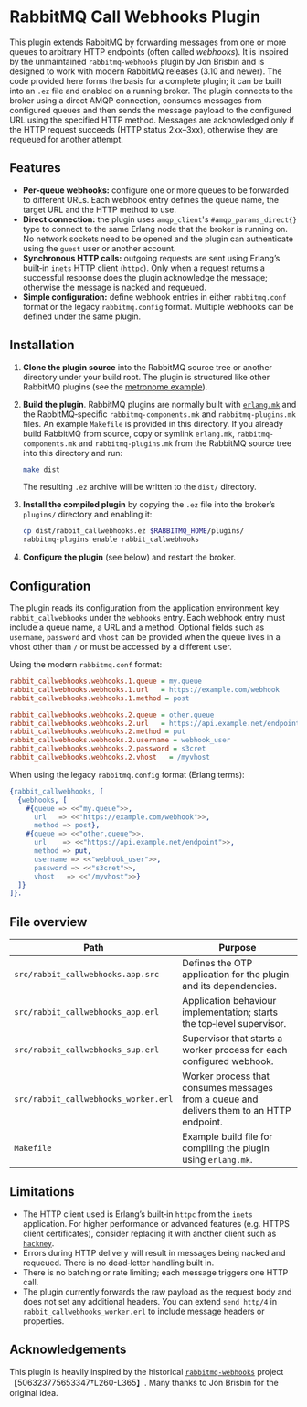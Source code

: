 # RabbitMQ Call Webhooks Plugin

This plugin extends RabbitMQ by forwarding messages from one or more queues to
arbitrary HTTP endpoints (often called *webhooks*).  It is inspired by the
unmaintained `rabbitmq-webhooks` plugin by Jon Brisbin and is designed to
work with modern RabbitMQ releases (3.10 and newer).  The code provided here
forms the basis for a complete plugin; it can be built into an `.ez` file and
enabled on a running broker.  The plugin connects to the broker using a
direct AMQP connection, consumes messages from configured queues and then
sends the message payload to the configured URL using the specified HTTP
method.  Messages are acknowledged only if the HTTP request succeeds (HTTP
status 2xx–3xx), otherwise they are requeued for another attempt.

## Features

* **Per‑queue webhooks:** configure one or more queues to be forwarded to
  different URLs.  Each webhook entry defines the queue name, the target URL
  and the HTTP method to use.
* **Direct connection:** the plugin uses `amqp_client`'s
  `#amqp_params_direct{}` type to connect to the same Erlang node that the
  broker is running on.  No network sockets need to be opened and the
  plugin can authenticate using the `guest` user or another account.
* **Synchronous HTTP calls:** outgoing requests are sent using Erlang’s
  built‑in `inets` HTTP client (`httpc`).  Only when a request returns a
  successful response does the plugin acknowledge the message; otherwise
  the message is nacked and requeued.
* **Simple configuration:** define webhook entries in either `rabbitmq.conf`
  format or the legacy `rabbitmq.config` format.  Multiple webhooks can be
  defined under the same plugin.

## Installation

1. **Clone the plugin source** into the RabbitMQ source tree or another
   directory under your build root.  The plugin is structured like other
   RabbitMQ plugins (see the [metronome example](https://github.com/rabbitmq/rabbitmq-metronome)).

2. **Build the plugin**.  RabbitMQ plugins are normally built with
   [`erlang.mk`](https://github.com/ninenines/erlang.mk) and the
   RabbitMQ‑specific `rabbitmq-components.mk` and `rabbitmq-plugins.mk` files.
   An example `Makefile` is provided in this directory.  If you already
   build RabbitMQ from source, copy or symlink `erlang.mk`,
   `rabbitmq-components.mk` and `rabbitmq-plugins.mk` from the RabbitMQ
   source tree into this directory and run:

   ```sh
   make dist
   ```

   The resulting `.ez` archive will be written to the `dist/` directory.

3. **Install the compiled plugin** by copying the `.ez` file into the
   broker’s `plugins/` directory and enabling it:

   ```sh
   cp dist/rabbit_callwebhooks.ez $RABBITMQ_HOME/plugins/
   rabbitmq-plugins enable rabbit_callwebhooks
   ```

4. **Configure the plugin** (see below) and restart the broker.

## Configuration

The plugin reads its configuration from the application environment key
`rabbit_callwebhooks` under the `webhooks` entry.  Each webhook entry must
include a queue name, a URL and a method.  Optional fields such as
`username`, `password` and `vhost` can be provided when the queue lives in
a vhost other than `/` or must be accessed by a different user.

Using the modern `rabbitmq.conf` format:

```ini
rabbit_callwebhooks.webhooks.1.queue = my.queue
rabbit_callwebhooks.webhooks.1.url   = https://example.com/webhook
rabbit_callwebhooks.webhooks.1.method = post

rabbit_callwebhooks.webhooks.2.queue = other.queue
rabbit_callwebhooks.webhooks.2.url   = https://api.example.net/endpoint
rabbit_callwebhooks.webhooks.2.method = put
rabbit_callwebhooks.webhooks.2.username = webhook_user
rabbit_callwebhooks.webhooks.2.password = s3cret
rabbit_callwebhooks.webhooks.2.vhost   = /myvhost
```

When using the legacy `rabbitmq.config` format (Erlang terms):

```erlang
{rabbit_callwebhooks, [
  {webhooks, [
    #{queue => <<"my.queue">>,
      url   => <<"https://example.com/webhook">>,
      method => post},
    #{queue => <<"other.queue">>,
      url    => <<"https://api.example.net/endpoint">>,
      method => put,
      username => <<"webhook_user">>,
      password => <<"s3cret">>,
      vhost   => <<"/myvhost">>}
  ]}
]}.
```

## File overview

| Path | Purpose |
|-----|---------|
| `src/rabbit_callwebhooks.app.src` | Defines the OTP application for the plugin and its dependencies. |
| `src/rabbit_callwebhooks_app.erl` | Application behaviour implementation; starts the top‑level supervisor. |
| `src/rabbit_callwebhooks_sup.erl` | Supervisor that starts a worker process for each configured webhook. |
| `src/rabbit_callwebhooks_worker.erl` | Worker process that consumes messages from a queue and delivers them to an HTTP endpoint. |
| `Makefile` | Example build file for compiling the plugin using `erlang.mk`. |

## Limitations

* The HTTP client used is Erlang’s built‑in `httpc` from the `inets` application.  For higher performance or advanced features (e.g. HTTPS client certificates), consider replacing it with another client such as [`hackney`](https://github.com/benoitc/hackney).
* Errors during HTTP delivery will result in messages being nacked and requeued.  There is no dead‑letter handling built in.
* There is no batching or rate limiting; each message triggers one HTTP call.
* The plugin currently forwards the raw payload as the request body and does not set any additional headers.  You can extend `send_http/4` in `rabbit_callwebhooks_worker.erl` to include message headers or properties.

## Acknowledgements

This plugin is heavily inspired by the historical
[`rabbitmq-webhooks`](https://github.com/jbrisbin/rabbitmq-webhooks) project【506323775653347†L260-L365】.  Many thanks to Jon Brisbin for the original idea.
